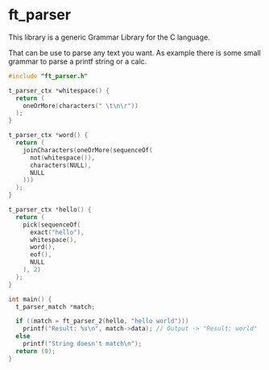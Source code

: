 # ft_parser

This library is a generic Grammar Library for the C language.

That can be use to parse any text you want. As example there is some small grammar to parse a printf string or a calc.

```c
#include "ft_parser.h"

t_parser_ctx *whitespace() {
  return (
    oneOrMore(characters(" \t\n\r"))
  );
}

t_parser_ctx *word() {
  return (
    joinCharacters(oneOrMore(sequenceOf(
      not(whitespace()),
      characters(NULL),
      NULL
    )))
  );
}

t_parser_ctx *hello() {
  return (
    pick(sequenceOf(
      exact("hello"),
      whitespace(),
      word(),
      eof(),
      NULL
    ), 2)
  );
}

int main() {
  t_parser_match *match;

  if ((match = ft_parser_2(hello, "hello world")))
    printf("Result: %s\n", match->data); // Output -> "Result: world"
  else
    printf("String doesn't match\n");
  return (0);
}
```